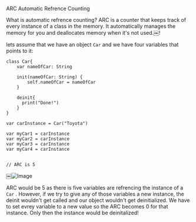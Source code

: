 ARC
Automatic Refrence Counting 


What is automatic refrence counting?
ARC is a counter that keeps track of every instance of a class in the memory. It automatically manages the memory for you and deallocates memory when it's not used.￼!

lets assume that we have an object ```Car``` and we have four variables that points to it:
```
class Car{
    var nameOfCar: String
    
    init(nameOfCar: String) {
        self.nameOfCar = nameOfCar
    }
    
    deinit{
      print("Done!")
    }
}

var carInstance = Car("Toyota")

var myCar1 = carInstance
var myCar2 = carInstance
var myCar3 = carInstance
var myCar4 = carInstance


// ARC is 5
```


￼![Image](assets/IMG_1.png)

ARC would be 5 as there is five variables are refrencing the instance of a ```Car``` . However, if we try to give any of those variables a new instance, the deinit wouldn't get called and our object wouldn't get deinitialized. We have to set evrey variable to a new value so the ARC becomes 0 for that instance. Only then the instance would be deinitalized!
